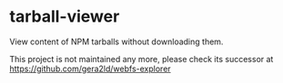 # tarball-viewer

View content of NPM tarballs without downloading them.

This project is not maintained any more, please check its successor at https://github.com/gera2ld/webfs-explorer
